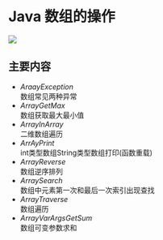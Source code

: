 # Java 数组的操作

![](https://timgsa.baidu.com/timg?image&quality=80&size=b9999_10000&sec=1527670111915&di=1ec0591ecbf3abda761fbed89f0b7446&imgtype=0&src=http%3A%2F%2Fimg.juweixin.com%2Fstatic%2Fuploads%2F2016%2F0316%2Ft_e85d67e82ceb617f23a505ff9aadcd8c.jpg
)
## 主要内容
* *AraayException*</br>数组常见两种异常</br>  
* *ArrayGetMax*</br>数组获取最大最小值</br>  
* *ArrayInArray*</br>二维数组遍历</br>  
* *ArrAyPrint*</br>int类型数组String类型数组打印(函数重载)</br>  
* *ArrayReverse*</br>数组逆序排列</br>  
* *ArraySearch*</br>数组中元素第一次和最后一次索引出现查找</br>  
* *ArrayTraverse*</br>数组遍历</br>  
* *ArrayVarArgsGetSum*</br>数组可变参数求和</br>  

